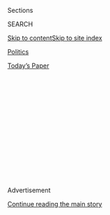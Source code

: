 <div id="app">

<div>

<div>

<div>

<div class="NYTAppHideMasthead css-1q2w90k e1suatyy0">

<div class="section css-ui9rw0 e1suatyy2">

<div class="css-eph4ug er09x8g0">

<div class="css-6n7j50">

</div>

<span class="css-1dv1kvn">Sections</span>

<div class="css-10488qs">

<span class="css-1dv1kvn">SEARCH</span>

</div>

[Skip to content](#site-content)[Skip to site
index](#site-index)

</div>

<div id="masthead-section-label" class="css-1wr3we4 eaxe0e00">

[Politics](https://www.nytimes.com/section/politics)

</div>

<div class="css-10698na e1huz5gh0">

</div>

</div>

<div id="masthead-bar-one" class="section hasLinks css-15hmgas e1csuq9d3">

<div class="css-uqyvli e1csuq9d0">

</div>

<div class="css-1uqjmks e1csuq9d1">

</div>

<div class="css-9e9ivx">

[](https://myaccount.nytimes.com/auth/login?response_type=cookie&client_id=vi)

</div>

<div class="css-1bvtpon e1csuq9d2">

[Today’s
Paper](https://www.nytimes.com/section/todayspaper)

</div>

</div>

</div>

</div>

<div data-aria-hidden="false">

<div id="site-content" data-role="main">

<div>

<div class="css-1aor85t" style="opacity:0.000000001;z-index:-1;visibility:hidden">

<div class="css-1hqnpie">

<div class="css-epjblv">

<span class="css-17xtcya">[Politics](/section/politics)</span><span class="css-x15j1o">|</span><span class="css-fwqvlz">The
QAnon Candidates Are Here. Trump Has Paved Their
Way.</span>

</div>

<div class="css-k008qs">

<div class="css-1iwv8en">

<span class="css-18z7m18"></span>

<div>

</div>

</div>

<span class="css-1n6z4y">https://nyti.ms/3evRNxM</span>

<div class="css-1705lsu">

<div class="css-4xjgmj">

<div class="css-4skfbu" data-role="toolbar" data-aria-label="Social Media Share buttons, Save button, and Comments Panel with current comment count" data-testid="share-tools">

  - 
  - 
  - 
  - 
    
    <div class="css-6n7j50">
    
    </div>

  - 
  - 

</div>

</div>

</div>

</div>

</div>

</div>

<div id="NYT_TOP_BANNER_REGION" class="css-13pd83m">

</div>

<div id="top-wrapper" class="css-1sy8kpn">

<div id="top-slug" class="css-l9onyx">

Advertisement

</div>

[Continue reading the main
story](#after-top)

<div class="ad top-wrapper" style="text-align:center;height:100%;display:block;min-height:250px">

<div id="top" class="place-ad" data-position="top" data-size-key="top">

</div>

</div>

<div id="after-top">

</div>

</div>

<div>

<div id="sponsor-wrapper" class="css-1hyfx7x">

<div id="sponsor-slug" class="css-19vbshk">

Supported by

</div>

[Continue reading the main
story](#after-sponsor)

<div id="sponsor" class="ad sponsor-wrapper" style="text-align:center;height:100%;display:block">

</div>

<div id="after-sponsor">

</div>

</div>

<div class="css-186x18t">

</div>

<div class="css-1vkm6nb ehdk2mb0">

# The QAnon Candidates Are Here. Trump Has Paved Their Way.

</div>

The conspiracy theorists accuse Democrats and even fellow Republicans of
being beholden to a cabal of bureaucrats, pedophiles and Satanists.
President Trump has cheered them on.

<div class="css-79elbk" data-testid="photoviewer-wrapper">

<div class="css-z3e15g" data-testid="photoviewer-wrapper-hidden">

</div>

<div class="css-1a48zt4 ehw59r15" data-testid="photoviewer-children">

![<span class="css-16f3y1r e13ogyst0" data-aria-hidden="true">Marjorie
Taylor Greene, left, a Republican House candidate in Georgia who has
expressed support for QAnon, talked with attendees at her watch party in
Rome, Ga., last
month. </span><span class="css-cnj6d5 e1z0qqy90" itemprop="copyrightHolder"><span class="css-1ly73wi e1tej78p0">Credit...</span><span><span>Olivia
Morley/The Rome News-Tribune, via Associated
Press</span></span></span>](https://static01.nyt.com/images/2020/07/13/us/politics/00qanon-candidates1/merlin_173640276_e6359af2-2468-4ad0-9adf-251c995c5c17-articleLarge.jpg?quality=75&auto=webp&disable=upscale)

</div>

</div>

<div class="css-18e8msd">

<div class="css-vp77d3 epjyd6m0">

<div class="css-1baulvz">

By [<span class="css-1baulvz" itemprop="name">Matthew
Rosenberg</span>](https://www.nytimes.com/by/matthew-rosenberg) and
[<span class="css-1baulvz last-byline" itemprop="name">Jennifer
Steinhauer</span>](https://www.nytimes.com/by/jennifer-steinhauer)

</div>

</div>

  - 
    
    <div class="css-ld3wwf e16638kd2">
    
    July 14,
    2020
    
    </div>

  - 
    
    <div class="css-4xjgmj">
    
    <div class="css-d8bdto" data-role="toolbar" data-aria-label="Social Media Share buttons, Save button, and Comments Panel with current comment count" data-testid="share-tools">
    
      - 
      - 
      - 
      - 
        
        <div class="css-6n7j50">
        
        </div>
    
      - 
      - 
    
    </div>
    
    </div>

</div>

</div>

<div class="section meteredContent css-1r7ky0e" name="articleBody" itemprop="articleBody">

<div class="css-1fanzo5 StoryBodyCompanionColumn">

<div class="css-53u6y8">

A Republican Senate candidate recently declared herself “one of the
thousands of digital soldiers” in service of QAnon, a [convoluted
pro-Trump conspiracy
theory](https://www.nytimes.com/2018/08/01/us/politics/what-is-qanon.html)
about a “deep state” of child-molesting Satanist traitors plotting
against the president. A congressional candidate in Colorado who [made
approving comments about
QAnon](https://www.nytimes.com/2020/06/30/us/lauren-boebert-colorado.html)
bested a five-term Republican incumbent in a primary last month.

And then there is Marjorie Taylor Greene, a Georgia Republican who is
perhaps the most unabashedly pro-QAnon candidate for Congress and has
drawn a positive tweet from [President
Trump](https://www.nytimes.com/interactive/2020/us/elections/donald-trump.html).
She recently declared that QAnon was “a once-in-a-lifetime opportunity
to take this global cabal of Satan-worshiping pedophiles out.”

More than two years after QAnon, which the F.B.I. has labeled a
potential domestic terrorism threat, emerged from [the troll-infested
corners of the
internet](https://www.nytimes.com/2018/08/01/us/politics/what-is-qanon.html),
the movement’s supporters are morphing from keyboard warriors into
political candidates. They have been urged on by Mr. Trump, whose own
espousal of conspiracy theories and continual railing against the
political establishment have cleared a path for QAnon candidates.

And even as party leaders publicly distance themselves from the
movement, they are quietly supporting some QAnon-linked candidates —
demonstrating the thin line they are trying to walk between radical
elements among their base and the moderate voters they need to win over.

</div>

</div>

<div class="css-1fanzo5 StoryBodyCompanionColumn">

<div class="css-53u6y8">

Precisely how many candidates are running under the banner of QAnon is
somewhat open to interpretation — estimates range to more than a dozen,
with many more defeated in primaries — and nearly all are expected to
lose in November. Some candidates have clear connections to the movement
and use its language and hashtags on social media and in real-world
appearances.

Scores more have cherry-picked [some of the movement’s
themes](https://www.nytimes.com/2020/02/09/us/politics/qanon-trump-conspiracy-theory.html),
such as claims that Jews, and especially the financier George Soros, are
controlling the political system and vaccines; assertions that the risk
from the coronavirus is vastly overstated; or racist theories about
former President Barack Obama. Many have appeared on QAnon-themed
podcasts and in news outlets. On Monday Jeff Sessions, caught in a tight
race to reclaim his former Senate seat in Alabama, recycled an old QAnon
meme about himself in a Twitter post.

All of the candidates, though, present a fresh headache for Republican
leaders. They were already struggling to distance the party from
conspiracy theories steeped in racist and anti-Semitic messaging. Now
they must contend with candidates whose online beliefs have inspired
real-world violence, including [the killing of a mob
boss](https://www.nytimes.com/2019/07/21/nyregion/gambino-shooting-anthony-comello-frank-cali.html).

It is a development that threatens to further alienate the kinds of
traditional Republican voters who typically care about lowering taxes,
not chasing imaginary Satanists from the government. Democrats are eager
to pounce.

“We will point it out loudly and clearly,” said Representative Cheri
Bustos of Illinois, who leads the Democratic Congressional Campaign
Committee. “The moral of the story is the Republican Party is silent on
all of this.”

</div>

</div>

<div class="css-1fanzo5 StoryBodyCompanionColumn">

<div class="css-53u6y8">

Yet Republican leaders also cannot afford to turn off voters who share
those conspiratorial views if they hope to retain the Senate and retake
the House. So while the party has publicly sought to keep its distance
from most QAnon candidates, campaign finance filings show that some have
clearly won its tacit backing.

In April, Representative Jim Jordan of Ohio, a high-profile lawmaker and
a favorite of the president, donated $2,000 to Ms. Greene’s campaign. A
political action committee with which Mr. Jordan is associated, the
House Freedom Fund, gave her thousands of dollars more.

</div>

</div>

<div class="css-79elbk" data-testid="photoviewer-wrapper">

<div class="css-z3e15g" data-testid="photoviewer-wrapper-hidden">

</div>

<div class="css-1a48zt4 ehw59r15" data-testid="photoviewer-children">

![<span class="css-16f3y1r e13ogyst0" data-aria-hidden="true">President
Trump and Angela Stanton-King, right, during a news conference with
African-American supporters at the White House in February. Ms.
Stanton-King has repeatedly posted QAnon content and hashtags
online. </span><span class="css-cnj6d5 e1z0qqy90" itemprop="copyrightHolder"><span class="css-1ly73wi e1tej78p0">Credit...</span><span>Chip
Somodevilla/Getty
Images</span></span>](https://static01.nyt.com/images/2020/07/13/us/politics/00qanon-candidates2/merlin_169672641_c2c4465b-bc1d-45d0-a9d7-08db4e8f64aa-articleLarge.jpg?quality=75&auto=webp&disable=upscale)

</div>

</div>

<div class="css-1fanzo5 StoryBodyCompanionColumn">

<div class="css-53u6y8">

A month earlier, the Republican National Committee gave $2,200 to Angela
Stanton-King, a House candidate in Georgia who has [repeatedly posted
QAnon content and obscure
hashtags](https://www.instagram.com/tv/B930CqOgc9I/?utm_source=ig_web_copy_link),
such as “\#trusttheplan.” The Georgia Republican Party gave an
additional $2,800 to Ms. Stanton-King, who [was pardoned this
year](https://www.nytimes.com/2020/02/18/us/politics/trump-pardons.html)
by Mr. Trump for her role in a car-theft ring. She is expected to be
roundly defeated in her heavily Democratic district.

Ms. Stanton-King has since denied believing in any QAnon conspiracies.
Yet in recent days she was again tweeting about “[global elite
pedophiles](https://twitter.com/theangiestanton/status/1281894309093167106?s=20),”
as well as a new conspiracy theory involving a purported
[child-trafficking
ring](https://twitter.com/theangiestanton/status/1281799576350076930?s=20)
run by an online furniture retailer.

Few of the QAnon candidates appear to share any formal ties with one
another, beyond mostly being Republicans. But as they move onto ballots
this fall, the candidates and their fellow travelers are increasingly
taking on the trappings of a discrete political movement, though one
with incoherent ideas whose adherents typically focus on wild
accusations, not policy changes.

In recent weeks QAnon followers, including a Republican Senate
candidate, have begun to publicly pledge allegiance to the movement,
posting videos of themselves reciting what they are calling the digital
soldier oath. On social media, where the conspiracy theory first took
root, QAnon candidates and followers often amplify one another.

</div>

</div>

<div class="css-1fanzo5 StoryBodyCompanionColumn">

<div class="css-53u6y8">

A favored topic of the candidates on social media is Mr. Trump. From
February to June, QAnon candidates quoted, retweeted or replied to Mr.
Trump roughly 2,000 times.

</div>

</div>

<div class="css-cfo9c3">

</div>

<div class="css-1fanzo5 StoryBodyCompanionColumn">

<div class="css-53u6y8">

In many instances, they sought to spread a core tenet of the QAnon
conspiracy: that Mr. Trump, backed by the military, ran for office to
save Americans from a so-called deep state filled with child-abusing,
devil-worshiping bureaucrats. Backing the president’s enemies are
prominent Democrats who, in some telling, extract hormones from
children’s blood.

The president, for his part, has [repeatedly retweeted QAnon
supporters](https://www.politico.com/news/2020/07/12/trump-tweeting-qanon-followers-357238),
and cheered on candidates who openly support the conspiracy theory, such
as Ms. Greene of Georgia.

“A big winner. Congratulations\!” [Mr. Trump
tweeted](https://twitter.com/realDonaldTrump/status/1271428819296157697?s=20)
after Ms. Greene, whose ads have been banned by Facebook for violating
the platform’s terms of service, placed first in the Republican primary
in a deeply conservative corner of northwestern Georgia. But she failed
to clear the 50 percent mark and is now the favorite in a [runoff
election](https://www.nytimes.com/2020/06/17/us/marjorie-taylor-greene-georgia.html)
for the Republican nomination in district long held by the party.

</div>

</div>

<div class="css-cfo9c3">

</div>

<div class="css-1fanzo5 StoryBodyCompanionColumn">

<div class="css-53u6y8">

The movement defies easy political labels, and its adherents include a
smattering of Democrats and independents. Mostly, what unites it is a
hatred of the establishment.

</div>

</div>

<div class="css-1fanzo5 StoryBodyCompanionColumn">

<div class="css-53u6y8">

“It’s not like a QAnon supporter went down a path where they got into
George Bush and then started to read Ronald Reagan’s speeches, and then
bought Milton Friedman’s ‘Capitalism and Freedom,’ and then believed in
satanic baby eaters,” said Joseph Uscinski, a professor at the
University of Miami [who studies fringe
groups](https://www.joeuscinski.com/). “It doesn’t work like that.”

Mr. Trump “won by saying that he wanted to drain the swamp,” Dr.
Uscinski said. “By doing that, he essentially built a coalition of
people with anti-establishment views.” Those who believe in QAnon, the
professor added, “are probably the most extreme part of that coalition.”

In Western Colorado late last month, Lauren Boebert, a gun-rights
activist who has made approving comments about QAnon, beat a five-term
Republican incumbent and will now defend the sprawling district in
November. In recent weeks she told the [QAnon-aligned web show “Steel
Truth](https://www.washingtonpost.com/politics/gun-rights-activist-defeats-five-term-gop-congressman-in-colorado-primary/2020/06/30/2ffb8736-bb3d-11ea-80b9-40ece9a701dc_story.html?itid=lk_inline_manual_8)”
that “everything I’ve heard of Q — I hope this is real.”

In a recent interview, Ms. Boebert said she was not a follower of the
group. But, she added, “I don’t believe that’s a radical notion to want
to get rid of people trying to undermine the president of the United
States.”

In Southern California, Mike Cargile, who is challenging an incumbent
Democrat for a House seat, includes \#WWG1WGA in his Twitter bio, a
shortened version of the QAnon motto “Where We Go One We Go All.” He has
repeated many of the group’s [racist theories about Mr.
Obama](https://www.lamag.com/citythinkblog/mike-cargile-qanon/) and
Black Americans.

In an emailed response to questions, Mr. Cargile said that he sought
only to discover the truth and that Americans needed to resist
“Marxists’ efforts to deceive and divide.”

He said “we’ll see” what becomes of the QAnon theories. But, he added,
all Americans should be alarmed by the efforts of the president’s
opponents in Washington, “and even more so when we discover that the
saboteurs and propagators are the very men and women tasked with
safeguarding our system of Justice.”

</div>

</div>

<div class="css-1fanzo5 StoryBodyCompanionColumn">

<div class="css-53u6y8">

In Oregon, the Republicans’ [long-shot Senate
candidate](https://www.nytimes.com/2020/05/20/us/oregon-senate-perkins-qanon.html),
Jo Rae Perkins, [posted a video in
May](https://www.opb.org/news/article/jo-rae-perkins-qanon-oregon-republican-senate-nominee/)
declaring, “I stand with Q and the team.”

She followed up with another video in late June in which she faced the
camera and took the QAnon digital soldier oath. The oath is lifted from
the pledge taken by senators at their swearing-in, with one small
addition tacked on at the end, the letters “WWG1WGA.”

Though the precise origins of the oath are murky, it spread from
hard-core QAnon followers and into Republican ranks in a matter of
weeks, illustrating how adherents of the conspiracy have enmeshed
themselves — and their theories — in conservative circles.

There appear to be vague references to the oath on social media and
internet message boards going back to early June. But it took off on
June 24 after a so-called Q drop — that is, a post by the person
purporting to be Q, the originator of the movement who claims to be a
high-ranking official with access to top-secret information. The post
was on 8kun, a new message board that has quickly become a home for all
flavors of conspiracy theorists and extremists, especially QAnon
followers.

Under the subject line “Digital Soldiers: Take the Oath and Serve Your
Country,” the user laid out the text of the oath. The user then added:
“Take the oath. Mission forward. Q.”

It quickly gained traction outside QAnon circles. Among the most recent
people to take the oath was Michael T. Flynn, the president’s first
national security adviser, who is expected to soon begin campaigning for
Mr. Trump. He posted [a video on Twitter over the July 4
weekend](https://www.cnn.com/2020/07/07/politics/michael-flynn-qanon-video/index.html)with
guests reciting the oath and intoning the phrase “where we go one, we go
all.”

His lawyer said Mr. Flynn, whose case on a charge of lying to the F.B.I.
[remains in
limbo](https://www.nytimes.com/2020/07/09/us/politics/michael-flynn-appeals-court.html?referringSource=articleShare),
was interpreting the works of a 16th-century poet, though she did not
specify which bard he was referring to. Soon after the tweet, Mr. Flynn
made his Twitter account private, limiting who could see the video.

</div>

</div>

<div class="css-1fanzo5 StoryBodyCompanionColumn">

<div class="css-53u6y8">

How far QAnon candidates can go remains an open question; the vast
majority of Republican voters have shown little inclination to buy into
the movement’s wildest claims. Yet some of its themes are now a regular
feature of conservative political discourse, and even candidates who
only espouse parts of QAnon’s racist, anti-Semitic and violent
conspiracies could pose real threats if elected.

“It is really more like flat-earth adherents who have a different way to
interpret the world, which colors everything they see,” said Alice E.
Marwick, a **** principal researcher at the Center for Information,
Technology and Public Life at the University of North Carolina, Chapel
Hill.

No matter how many of the candidates win, their mere presence on the
political scene is helping to further spread a conspiracy that, at its
core, sees the government as a dangerous enemy.

The latest example of how deeply QAnon themes have become embedded in
Republican politics came on Monday when Mr. Sessions, the former
attorney general who is running to reclaim his former Senate seat in
Alabama, recycled an old QAnon meme about himself, “Sessions Activated.”

The “Sessions Activated” meme first became popular in 2018 when Mr.
Sessions was still attorney general, and QAnon followers thought he was
going to lead the prosecutions of deep-state bureaucrats and their
Democratic backers. But after he resigned later that year, the meme
faded away.

Mr. Sessions grabbed the meme off the shelf this week, tweeting it just
before he faced a primary election against an opponent who has led in
polls. His post has since been retweeted nearly 9,000 times.

Ben Decker contributed reporting.

*Follow Matthew Rosenberg on Twitter*
[*@AllMattNYT*](https://twitter.com/allmattnyt)*.*

</div>

</div>

<div>

</div>

</div>

<div>

</div>

<div>

</div>

<div>

</div>

<div>

<div id="bottom-wrapper" class="css-1ede5it">

<div id="bottom-slug" class="css-l9onyx">

Advertisement

</div>

[Continue reading the main
story](#after-bottom)

<div id="bottom" class="ad bottom-wrapper" style="text-align:center;height:100%;display:block;min-height:90px">

</div>

<div id="after-bottom">

</div>

</div>

</div>

</div>

</div>

## Site Index

<div>

</div>

## Site Information Navigation

  - [© <span>2020</span> <span>The New York Times
    Company</span>](https://help.nytimes.com/hc/en-us/articles/115014792127-Copyright-notice)

<!-- end list -->

  - [NYTCo](https://www.nytco.com/)
  - [Contact
    Us](https://help.nytimes.com/hc/en-us/articles/115015385887-Contact-Us)
  - [Work with us](https://www.nytco.com/careers/)
  - [Advertise](https://nytmediakit.com/)
  - [T Brand Studio](http://www.tbrandstudio.com/)
  - [Your Ad
    Choices](https://www.nytimes.com/privacy/cookie-policy#how-do-i-manage-trackers)
  - [Privacy](https://www.nytimes.com/privacy)
  - [Terms of
    Service](https://help.nytimes.com/hc/en-us/articles/115014893428-Terms-of-service)
  - [Terms of
    Sale](https://help.nytimes.com/hc/en-us/articles/115014893968-Terms-of-sale)
  - [Site
    Map](https://spiderbites.nytimes.com)
  - [Help](https://help.nytimes.com/hc/en-us)
  - [Subscriptions](https://www.nytimes.com/subscription?campaignId=37WXW)

</div>

</div>

</div>

</div>
